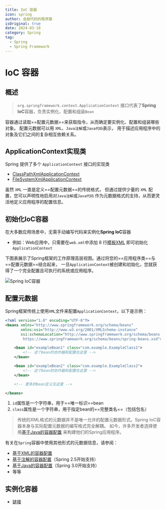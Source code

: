 ```yaml
---
title: IoC 容器
icon: spring
author: 会敲代码的程序猿
isOriginal: true
date: 2024-03-18
category: Spring
tag:
  - Spring
  - Spring Framework
---
```


# IoC 容器

## 概述

> `org.springframework.context.ApplicationContext` 接口代表了**Spring IoC**容器，负责实例化、配置和组装`Bean`

容器通过读取==配置元数据==来获取指令，从而确定要实例化、配置和组装哪些对象。
配置元数据可以用 `XML`、`Java注解`或`Java代码`表示， 用于描述应用程序中的对象及它们之间的复杂相互依赖关系。

## ApplicationContext实现类

Spring 提供了多个 `ApplicationContext` 接口的实现类

* [ClassPathXmlApplicationContext](https://docs.spring.io/spring-framework/docs/6.1.5/javadoc-api/org/springframework/context/support/ClassPathXmlApplicationContext.html)
* [FileSystemXmlApplicationContext](https://docs.spring.io/spring-framework/docs/6.1.5/javadoc-api/org/springframework/context/support/FileSystemXmlApplicationContext.html)

虽然 `XML` 一直是定义==配置元数据==的传统格式， 但通过提供少量的 `XML` 配置，您可以声明性地启用对`Java注解`或`Java代码`
作为元数据格式的支持，从而更灵活地定义应用程序的配置信息。

## 初始化IoC容器

在大多数应用场景中，无需手动编写代码来实例化**Spring IoC**容器

* 例如：Web应用中，只需要在`web.xml`中添加 8
  行[模板XML](https://docs.spring.io/spring-framework/reference/core/beans/context-introduction.html#context-create)
  即可初始化`ApplicationContext`

下图表展示了Spring框架的工作原理高层视图。通过将您的==应用程序类==与==配置元数据==结合起来，
一旦`ApplicationContext`被创建和初始化，您就获得了一个完全配置且可执行的系统或应用程序。

![Spring IoC容器](http://img.geekyspace.cn/pictures/2024/202403181756387.png)

## 配置元数据

Spring框架传统上使用`XML`文件来配置`ApplicationContext`，以下是示例：

```xml
<?xml version="1.0" encoding="UTF-8"?>
<beans xmlns="http://www.springframework.org/schema/beans"
       xmlns:xsi="http://www.w3.org/2001/XMLSchema-instance"
       xsi:schemaLocation="http://www.springframework.org/schema/beans
		https://www.springframework.org/schema/beans/spring-beans.xsd">

    <bean id="exampleBean1" class="com.example.ExampleClass1">
        <!-- 这个bean的协作器和配置在这里 -->
    </bean>

    <bean id="exampleBean2" class="com.example.ExampleClass2">
        <!-- 这个bean的协作器和配置在这里 -->
    </bean>

    <!-- 更多的bean定义见这里 -->

</beans>
```

1. `id`属性是一个字符串，用于==唯一标识==bean
2. `class`属性是一个字符串，用于指定bean的==完整类名==（包括包名）

> 传统的XML格式的元数据并不是唯一允许的配置元数据形式。Spring IoC容器本身与实际配置元数据的编写格式完全解耦。
> 如今，许多开发者选择使用[基于Java的容器配置](https://docs.spring.io/spring-framework/reference/core/beans/java.html)
> 来构建他们的Spring应用程序。

有关在`Spring`容器中使用其他形式的元数据信息，请参阅：

* [基于XML的容器配置](https://docs.spring.io/spring-framework/reference/core/beans/dependencies/factory-properties-detailed.html)
* [基于注解的容器配置](https://docs.spring.io/spring-framework/reference/core/beans/annotation-config.html)（Spring
  2.5开始支持）
* [基于Java的容器配置](https://docs.spring.io/spring-framework/reference/core/beans/java.html)（Spring 3.0开始支持）
* 等等

## 实例化容器

* [链接](https://docs.spring.io/spring-framework/reference/core/beans/basics.html#beans-factory-instantiation)
